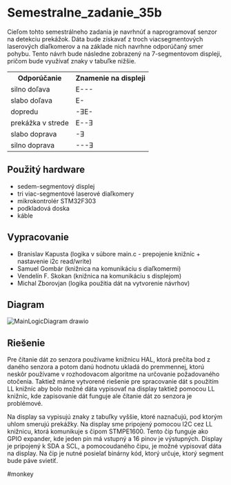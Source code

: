 # Semestralne_zadanie_35b

Cieľom tohto semestrálneho zadania je navrhnúť a naprogramovať senzor na detekciu prekážok. Dáta bude získavať z troch viacsegmentových laserových diaľkomerov a na základe nich navrhne odporúčaný smer pohybu. 
Tento návrh bude následne zobrazený na 7-segmentovom displeji, pričom bude využívať znaky v tabuľke nižšie.  

<div align="center">
	<table>
	  <tr> <th>Odporúčanie</th> <th>Znamenie na displeji</th> </tr>
	  <tr> <td>silno doľava</td> <td>E---</td>  </tr> 
	  <tr>  <td>slabo doľava</td> <td>E-</td> </tr>
	  <tr> <td>dopredu</td> <td>-ƎE-</td> </tr>
	  <tr> <td>prekážka v strede</td> <td>E--Ǝ</td> </tr>
	  <tr> <td>slabo doprava</td> <td>-Ǝ</td> </tr>
	  <tr> <td>silno doprava</td> <td>---Ǝ</td>  </tr>
	</table>
</div>

## Použitý hardware
- sedem-segmentový displej
- tri viac-segmentové laserové diaľkomery
- mikrokontrolér STM32F303
- podkladová doska
- káble


## Vypracovanie
- Branislav Kapusta (logika v súbore main.c - prepojenie knižníc + nastavenie i2c read/write)
- Samuel Gombár (knižnica na komunikáciu s diaľkomermi)
- Vendelín F. Skokan (knižnica na komunikáciu s displejom)
- Michal Zborovjan (logika použitia dát na vytvorenie návrhov)

## Diagram

![MainLogicDiagram drawio](https://github.com/user-attachments/assets/3bac6d6b-7465-4ebd-8832-9660a513969b)

## Riešenie
Pre čítanie dát zo senzora používame knižnicu HAL, ktorá prečíta bod z daného senzora a potom danú hodnotu ukladá do premmennej, ktorú neskôr používame v rozhodovacom algoritme na určovanie požadovaného otočenia. Taktiež máme vytvorené riešenie pre spracovanie dát s použitím LL knižníc aby bolo možné dáta vypisovať na display taktiež pomocou LL knižníc, kde zapisovanie dát funguje ale čítanie dát zo senzora je problémové.

Na display sa vypisujú znaky z tabuľky vyššie, ktoré naznačujú, pod ktorým uhlom smerujú prekážky. Na display sme pripojený pomocou I2C cez LL knižnicu, ktorá komunikuje s čipom STMPE1600. Tento čip funguje ako GPIO expander, kde jeden pin má vstupný a 16 pinov je výstupných. Display je pripojený k SDA a SCL, a pomocoudaného čipu, je možné vypisovať dáta na display. Na čip je nutné posielať binárny kód, ktorý určuje, ktorý segment bude páve svietiť. 

#monkey
